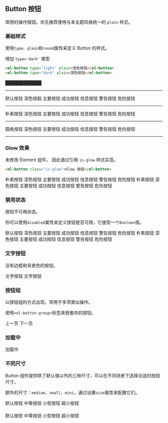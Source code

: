 <style lang="scss" scoped>
  .el-button {
    margin: 5px;
  }
  .demo-block {
    margin: 5px;
  }
</style>

## Button 按钮

常用的操作按钮。优先推荐使用与本主题风格统一的 `plain` 样式。

### 基础样式

使用`type`、`plain`和`round`属性来定义 Button 的样式。

增加 `type='dark'` 类型

```html
<el-button type="light" plain>浅色按钮</el-button>
<el-button type="dark" plain>深色按钮</el-button>
```

<demo-block>
<el-row style="background-color: #333;">
  <el-button type="light">浅色按鈕</el-button>
  <el-button type="light" plain>浅色按鈕</el-button>
</el-row>
<hr>
<el-row>
  <el-button>默认按钮</el-button>
  <el-button type="dark">深色按鈕</el-button>
  <el-button type="primary">主要按钮</el-button>
  <el-button type="success">成功按钮</el-button>
  <el-button type="info">信息按钮</el-button>
  <el-button type="warning">警告按钮</el-button>
  <el-button type="danger">危险按钮</el-button>
</el-row>
<hr>
<el-row>
  <el-button plain>朴素按钮</el-button>
  <el-button type="dark" plain>深色按钮</el-button>
  <el-button type="primary" plain>主要按钮</el-button>
  <el-button type="success" plain>成功按钮</el-button>
  <el-button type="info" plain>信息按钮</el-button>
  <el-button type="warning" plain>警告按钮</el-button>
  <el-button type="danger" plain>危险按钮</el-button>
</el-row>
<hr>
<el-row>
  <el-button round>圆角按钮</el-button>
  <el-button type="dark" round>深色按钮</el-button>
  <el-button type="primary" round>主要按钮</el-button>
  <el-button type="success" round>成功按钮</el-button>
  <el-button type="info" round>信息按钮</el-button>
  <el-button type="warning" round>警告按钮</el-button>
  <el-button type="danger" round>危险按钮</el-button>
</el-row>
<hr>
<el-row>
  <el-button icon="el-icon-search" circle></el-button>
  <el-button type="primary" icon="el-icon-edit" circle></el-button>
  <el-button type="success" icon="el-icon-check" circle></el-button>
  <el-button type="info" icon="el-icon-message" circle></el-button>
  <el-button type="warning" icon="el-icon-star-off" circle></el-button>
  <el-button type="danger" icon="el-icon-delete" circle></el-button>
</el-row>
</demo-block>

### Glow 效果

未修改 Element 组件， 因此通过引用 `is-glow` 样式实现。

```html
<el-button class="is-glow">Glow 按钮</el-button>
```

<demo-block>
  <el-button class="is-glow" glow>朴素按钮</el-button>
  <el-button class="is-glow" type="dark" glow>深色按钮</el-button>
  <el-button class="is-glow" type="primary" glow>主要按钮</el-button>
  <el-button class="is-glow" type="success" glow>成功按钮</el-button>
  <el-button class="is-glow" type="info" glow>信息按钮</el-button>
  <el-button class="is-glow" type="warning" glow>警告按钮</el-button>
  <el-button class="is-glow" type="danger" glow>危险按钮</el-button>
</demo-block>

<demo-block>
  <el-button class="is-glow" plain glow>朴素按钮</el-button>
  <el-button class="is-glow" type="dark" plain glow>深色按钮</el-button>
  <el-button class="is-glow" type="primary" plain glow>主要按钮</el-button>
  <el-button class="is-glow" type="success" plain glow>成功按钮</el-button>
  <el-button class="is-glow" type="info" plain glow>信息按钮</el-button>
  <el-button class="is-glow" type="warning" plain glow>警告按钮</el-button>
  <el-button class="is-glow" type="danger" plain glow>危险按钮</el-button>
</demo-block>

### 禁用状态

按钮不可用状态。

你可以使用`disabled`属性来定义按钮是否可用，它接受一个`Boolean`值。

<demo-block>
  <el-button disabled>默认按钮</el-button>
  <el-button type="dark" disabled>深色按钮</el-button>
  <el-button type="primary" disabled>主要按钮</el-button>
  <el-button type="success" disabled>成功按钮</el-button>
  <el-button type="info" disabled>信息按钮</el-button>
  <el-button type="warning" disabled>警告按钮</el-button>
  <el-button type="danger" disabled>危险按钮</el-button>
</demo-block>

<demo-block>
  <el-button plain disabled>朴素按钮</el-button>
  <el-button type="dark" plain disabled>深色按钮</el-button>
  <el-button type="primary" plain disabled>主要按钮</el-button>
  <el-button type="success" plain disabled>成功按钮</el-button>
  <el-button type="info" plain disabled>信息按钮</el-button>
  <el-button type="warning" plain disabled>警告按钮</el-button>
  <el-button type="danger" plain disabled>危险按钮</el-button>
</demo-block>

### 文字按钮

没有边框和背景色的按钮。

<el-button type="text">文字按钮</el-button>
<el-button type="text" disabled>文字按钮</el-button>

### 按钮组

以按钮组的方式出现，常用于多项类似操作。

使用`<el-button-group>`标签来嵌套你的按钮。

<el-button-group>
  <el-button type="dark" icon="el-icon-arrow-left">上一页</el-button>
  <el-button type="dark">下一页<i class="el-icon-arrow-right el-icon--right"></i></el-button>
</el-button-group>
<el-button-group>
  <el-button type="dark" icon="el-icon-edit"></el-button>
  <el-button type="dark" icon="el-icon-share"></el-button>
  <el-button type="dark" icon="el-icon-delete"></el-button>
</el-button-group>

### 加载中

<el-button plain :loading="true">加载中</el-button>

### 不同尺寸

Button 组件提供除了默认值以外的三种尺寸，可以在不同场景下选择合适的按钮尺寸。

额外的尺寸：`medium`、`small`、`mini`，通过设置`size`属性来配置它们。

<demo-block>
<div>
  <el-button>默认按钮</el-button>
  <el-button size="medium">中等按钮</el-button>
  <el-button size="small">小型按钮</el-button>
  <el-button size="mini">超小按钮</el-button>
</div>
<div style="margin-top: 20px">
  <el-button round>默认按钮</el-button>
  <el-button size="medium" round>中等按钮</el-button>
  <el-button size="small" round>小型按钮</el-button>
  <el-button size="mini" round>超小按钮</el-button>
</div>
</demo-block>
